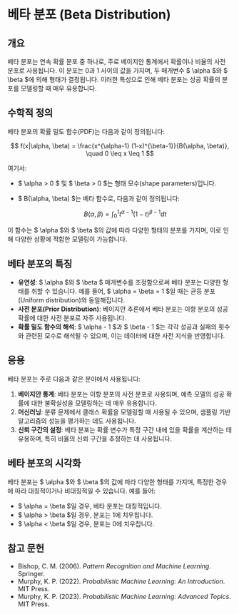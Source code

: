 # 베타 분포 (Beta Distribution)

## 개요
베타 분포는 연속 확률 분포 중 하나로, 주로 베이지안 통계에서 확률이나 비율의 사전 분포로 사용됩니다. 이 분포는 0과 1 사이의 값을 가지며, 두 매개변수 $ \alpha $와 $ \beta $에 의해 형태가 결정됩니다. 이러한 특성으로 인해 베타 분포는 성공 확률의 분포를 모델링할 때 매우 유용합니다.

## 수학적 정의
베타 분포의 확률 밀도 함수(PDF)는 다음과 같이 정의됩니다:

$$
f(x|\alpha, \beta) = \frac{x^{\alpha-1} (1-x)^{\beta-1}}{B(\alpha, \beta)}, \quad 0 \leq x \leq 1
$$

여기서:
- $ \alpha > 0 $ 및 $ \beta > 0 $는 형태 모수(shape parameters)입니다.
- $ B(\alpha, \beta) $는 베타 함수로, 다음과 같이 정의됩니다:
  
  $$
  B(\alpha, \beta) = \int_0^1 t^{\alpha-1} (1-t)^{\beta-1} dt
  $$

이 함수는 $ \alpha $와 $ \beta $의 값에 따라 다양한 형태의 분포를 가지며, 이로 인해 다양한 상황에 적합한 모델링이 가능합니다.

## 베타 분포의 특징
- **유연성**: $ \alpha $와 $ \beta $ 매개변수를 조정함으로써 베타 분포는 다양한 형태를 취할 수 있습니다. 예를 들어, $ \alpha = \beta = 1 $일 때는 균등 분포(Uniform distribution)와 동일해집니다.
- **사전 분포(Prior Distribution)**: 베이지안 추론에서 베타 분포는 이항 분포의 성공 확률에 대한 사전 분포로 자주 사용됩니다.
- **확률 밀도 함수의 해석**: $ \alpha - 1 $과 $ \beta - 1 $는 각각 성공과 실패의 횟수와 관련된 모수로 해석될 수 있으며, 이는 데이터에 대한 사전 지식을 반영합니다.

## 응용
베타 분포는 주로 다음과 같은 분야에서 사용됩니다:
1. **베이지안 통계**: 베타 분포는 이항 분포의 사전 분포로 사용되며, 예측 모델의 성공 확률에 대한 불확실성을 모델링하는 데 매우 유용합니다.
2. **머신러닝**: 분류 문제에서 클래스 확률을 모델링할 때 사용될 수 있으며, 샘플링 기반 알고리즘의 성능을 평가하는 데도 사용됩니다.
3. **신뢰 구간의 설정**: 베타 분포는 확률 변수가 특정 구간 내에 있을 확률을 계산하는 데 유용하며, 특히 비율의 신뢰 구간을 추정하는 데 사용됩니다.

## 베타 분포의 시각화
베타 분포는 $ \alpha $와 $ \beta $의 값에 따라 다양한 형태를 가지며, 특정한 경우에 따라 대칭적이거나 비대칭적일 수 있습니다. 예를 들어:
- $ \alpha = \beta $일 경우, 베타 분포는 대칭적입니다.
- $ \alpha > \beta $일 경우, 분포는 1에 치우칩니다.
- $ \alpha < \beta $일 경우, 분포는 0에 치우칩니다.

## 참고 문헌
- Bishop, C. M. (2006). *Pattern Recognition and Machine Learning*. Springer.
- Murphy, K. P. (2022). *Probabilistic Machine Learning: An Introduction*. MIT Press.
- Murphy, K. P. (2023). *Probabilistic Machine Learning: Advanced Topics*. MIT Press.
